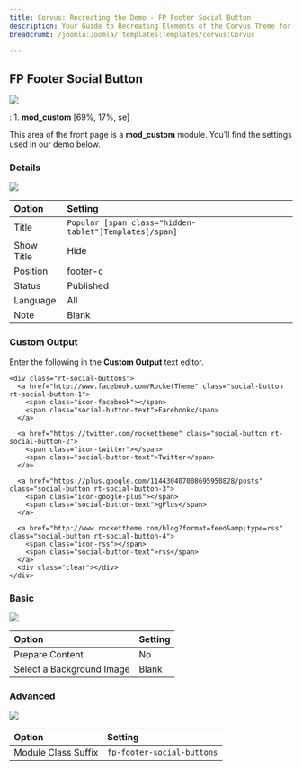 ```yaml
---
title: Corvus: Recreating the Demo - FP Footer Social Button
description: Your Guide to Recreating Elements of the Corvus Theme for Joomla
breadcrumb: /joomla:Joomla/!templates:Templates/corvus:Corvus

---
```


FP Footer Social Button
----
![][demo]

:   1. **mod_custom** [69%, 17%, se]

This area of the front page is a **mod_custom** module. You'll find the settings used in our demo below.

### Details
![][demo2]

| Option     | Setting                                                |  
| :--------- | :----------------------------------------------------- |  
| Title      | `Popular [span class="hidden-tablet"]Templates[/span]` |  
| Show Title | Hide                                                   |  
| Position   | footer-c                                            |  
| Status     | Published                                              |  
| Language   | All                                                    |  
| Note       | Blank                                                  |  

### Custom Output
Enter the following in the **Custom Output** text editor.

~~~
<div class="rt-social-buttons">
  <a href="http://www.facebook.com/RocketTheme" class="social-button rt-social-button-1">
    <span class="icon-facebook"></span>
    <span class="social-button-text">Facebook</span>
  </a>
  
  <a href="https://twitter.com/rockettheme" class="social-button rt-social-button-2">
    <span class="icon-twitter"></span>
    <span class="social-button-text">Twitter</span>
  </a>
  
  <a href="https://plus.google.com/114430407008695950828/posts" class="social-button rt-social-button-3">
    <span class="icon-google-plus"></span>
    <span class="social-button-text">gPlus</span>
  </a>
  
  <a href="http://www.rockettheme.com/blog?format=feed&amp;type=rss" class="social-button rt-social-button-4">
    <span class="icon-rss"></span>
    <span class="social-button-text">rss</span>
  </a>
  <div class="clear"></div>
</div>
~~~

### Basic
![][demo3]

| Option                    | Setting |
| :------------------------ | :------ |
| Prepare Content           | No      |
| Select a Background Image | Blank   |

### Advanced
![][demo4]

| Option              | Setting                    |  
| :------------------ | :------------------------- |  
| Module Class Suffix | `fp-footer-social-buttons` |  

[demo]: assets/demo_13.jpeg
[demo2]: assets/social_1.jpeg
[demo3]: assets/social_2.jpeg
[demo4]: assets/social_3.jpeg